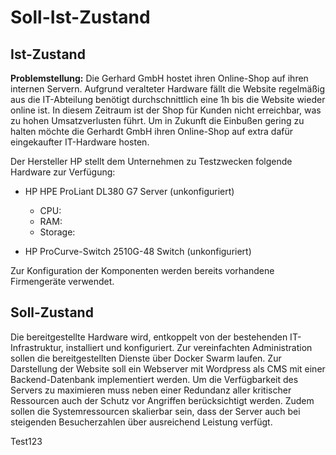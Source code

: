 # Soll-Ist-Zustand

## Ist-Zustand

**Problemstellung:** Die Gerhard GmbH hostet ihren Online-Shop auf ihren internen Servern. Aufgrund veralteter Hardware fällt die Website regelmäßig aus die IT-Abteilung benötigt durchschnittlich eine 1h bis die Website wieder online ist. In diesem Zeitraum ist der Shop für Kunden nicht erreichbar, was zu hohen Umsatzverlusten führt. Um in Zukunft die Einbußen gering zu halten möchte die Gerhardt GmbH ihren Online-Shop auf extra dafür eingekaufter IT-Hardware hosten.

Der Hersteller HP stellt dem Unternehmen zu Testzwecken folgende Hardware zur Verfügung:

* HP HPE ProLiant DL380 G7 Server (unkonfiguriert)
    * CPU:
    * RAM:
    * Storage:

* HP ProCurve-Switch 2510G-48 Switch (unkonfiguriert)

Zur Konfiguration der Komponenten werden bereits vorhandene Firmengeräte verwendet.

## Soll-Zustand
Die bereitgestellte Hardware wird, entkoppelt von der bestehenden IT-Infrastruktur, installiert und konfiguriert. Zur vereinfachten Administration sollen die bereitgestellten Dienste über Docker Swarm laufen. Zur Darstellung der Website soll ein Webserver mit Wordpress als CMS mit einer Backend-Datenbank implementiert werden. Um die Verfügbarkeit des Servers zu maximieren muss neben einer Redundanz aller kritischer Ressourcen auch der Schutz vor Angriffen berücksichtigt werden. Zudem sollen die Systemressourcen skalierbar sein, dass der Server auch bei steigenden Besucherzahlen über ausreichend Leistung verfügt.

Test123